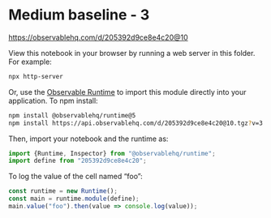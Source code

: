 # Medium baseline - 3

https://observablehq.com/d/205392d9ce8e4c20@10

View this notebook in your browser by running a web server in this folder. For
example:

~~~sh
npx http-server
~~~

Or, use the [Observable Runtime](https://github.com/observablehq/runtime) to
import this module directly into your application. To npm install:

~~~sh
npm install @observablehq/runtime@5
npm install https://api.observablehq.com/d/205392d9ce8e4c20@10.tgz?v=3
~~~

Then, import your notebook and the runtime as:

~~~js
import {Runtime, Inspector} from "@observablehq/runtime";
import define from "205392d9ce8e4c20";
~~~

To log the value of the cell named “foo”:

~~~js
const runtime = new Runtime();
const main = runtime.module(define);
main.value("foo").then(value => console.log(value));
~~~
